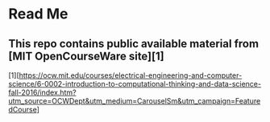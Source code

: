 # Read Me

## This repo contains public available material from [MIT OpenCourseWare site][1]

[1][https://ocw.mit.edu/courses/electrical-engineering-and-computer-science/6-0002-introduction-to-computational-thinking-and-data-science-fall-2016/index.htm?utm_source=OCWDept&utm_medium=CarouselSm&utm_campaign=FeaturedCourse]